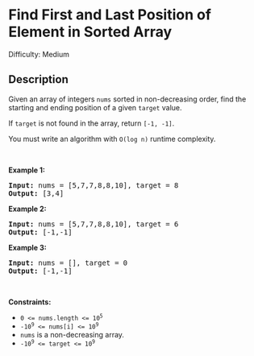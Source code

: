 # Find First and Last Position of Element in Sorted Array

Difficulty: Medium
## Description
<p>Given an array of integers <code>nums</code> sorted in non-decreasing order, find the starting and ending position of a given <code>target</code> value.</p>
<p>If <code>target</code> is not found in the array, return <code>[-1, -1]</code>.</p>
<p>You must write an algorithm with <code>O(log n)</code> runtime complexity.</p>
<p> </p>
<p><strong class="example">Example 1:</strong></p>
<pre><strong>Input:</strong> nums = [5,7,7,8,8,10], target = 8
<strong>Output:</strong> [3,4]
</pre>
<p><strong class="example">Example 2:</strong></p>
<pre><strong>Input:</strong> nums = [5,7,7,8,8,10], target = 6
<strong>Output:</strong> [-1,-1]
</pre>
<p><strong class="example">Example 3:</strong></p>
<pre><strong>Input:</strong> nums = [], target = 0
<strong>Output:</strong> [-1,-1]
</pre>
<p> </p>
<p><strong>Constraints:</strong></p>
<ul>
<li><code>0 &lt;= nums.length &lt;= 10<sup>5</sup></code></li>
<li><code>-10<sup>9</sup> &lt;= nums[i] &lt;= 10<sup>9</sup></code></li>
<li><code>nums</code> is a non-decreasing array.</li>
<li><code>-10<sup>9</sup> &lt;= target &lt;= 10<sup>9</sup></code></li>
</ul>
